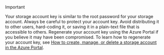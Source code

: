 > [!IMPORTANT]
> Your storage account key is similar to the root password for your storage account. Always be careful to protect your account key. Avoid distributing it to other users, hard-coding it, or saving it in a plain-text file that is accessible to others. Regenerate your account key using the Azure Portal if you believe it may have been compromised. To learn how to regenerate your account key, see [How to create, manage, or delete a storage account in the Azure Portal](../articles/storage/storage-create-storage-account.md#manage-your-storage-account).
> 
> 

